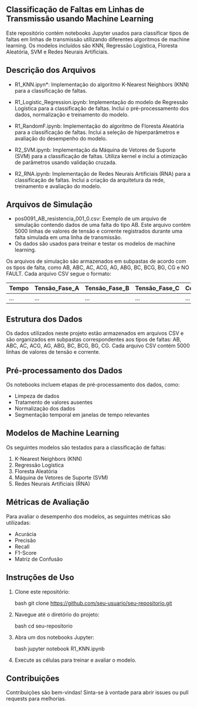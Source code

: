 ## Classificação de Faltas em Linhas de Transmissão usando Machine Learning

Este repositório contém notebooks Jupyter usados para classificar tipos de faltas em linhas de transmissão utilizando diferentes algoritmos de machine learning. Os modelos incluídos são KNN, Regressão Logística, Floresta Aleatória, SVM e Redes Neurais Artificiais.

## Descrição dos Arquivos

- R1_KNN.ipyn*: Implementação do algoritmo K-Nearest Neighbors (KNN) para a classificação de faltas. 

- R1_Logistic_Regression.ipynb: Implementação do modelo de Regressão Logística para a classificação de faltas. Inclui o pré-processamento dos dados, normalização e treinamento do modelo.

- R1_RandomF.ipynb: Implementação do algoritmo de Floresta Aleatória para a classificação de faltas. Inclui a seleção de hiperparâmetros e avaliação do desempenho do modelo.

- R2_SVM.ipynb: Implementação da Máquina de Vetores de Suporte (SVM) para a classificação de faltas. Utiliza kernel e inclui a otimização de parâmetros usando validação cruzada.

- R2_RNA.ipynb: Implementação de Redes Neurais Artificiais (RNA) para a classificação de faltas. Inclui a criação da arquitetura da rede, treinamento e avaliação do modelo.

## Arquivos de Simulação

- pos0091_AB_resistencia_001_0.csv: Exemplo de um arquivo de simulação contendo dados de uma falta do tipo AB. Este arquivo contém 5000 linhas de valores de tensão e corrente registrados durante uma falta simulada em uma linha de transmissão.
- Os dados são usados para treinar e testar os modelos de machine learning.

Os arquivos de simulação são armazenados em subpastas de acordo com os tipos de falta, como AB, ABC, AC, ACG, AG, ABG, BC, BCG, BG, CG e NO FAULT. Cada arquivo CSV segue o formato:

| Tempo | Tensão_Fase_A | Tensão_Fase_B | Tensão_Fase_C | Corrente_Fase_A | Corrente_Fase_B | Corrente_Fase_C |
|-------|----------------|----------------|----------------|------------------|------------------|------------------|
| ...   | ...            | ...            | ...            | ...              | ...              | ...              |

## Estrutura dos Dados

Os dados utilizados neste projeto estão armazenados em arquivos CSV e são organizados em subpastas correspondentes aos tipos de faltas: AB, ABC, AC, ACG, AG, ABG, BC, BCG, BG, CG. Cada arquivo CSV contém 5000 linhas de valores de tensão e corrente.

## Pré-processamento dos Dados

Os notebooks incluem etapas de pré-processamento dos dados, como:

- Limpeza de dados
- Tratamento de valores ausentes
- Normalização dos dados
- Segmentação temporal em janelas de tempo relevantes


## Modelos de Machine Learning

Os seguintes modelos são testados para a classificação de faltas:

1. K-Nearest Neighbors (KNN)
2. Regressão Logística
3. Floresta Aleatória
4. Máquina de Vetores de Suporte (SVM)
5. Redes Neurais Artificiais (RNA)

## Métricas de Avaliação

Para avaliar o desempenho dos modelos, as seguintes métricas são utilizadas:

- Acurácia
- Precisão
- Recall
- F1-Score
- Matriz de Confusão

## Instruções de Uso

1. Clone este repositório:

   bash
   git clone https://github.com/seu-usuario/seu-repositorio.git
   

2. Navegue até o diretório do projeto:

   bash
   cd seu-repositorio
  

3. Abra um dos notebooks Jupyter:

   bash
   jupyter notebook R1_KNN.ipynb
   
4. Execute as células para treinar e avaliar o modelo.

## Contribuições

Contribuições são bem-vindas! Sinta-se à vontade para abrir issues ou pull requests para melhorias.

